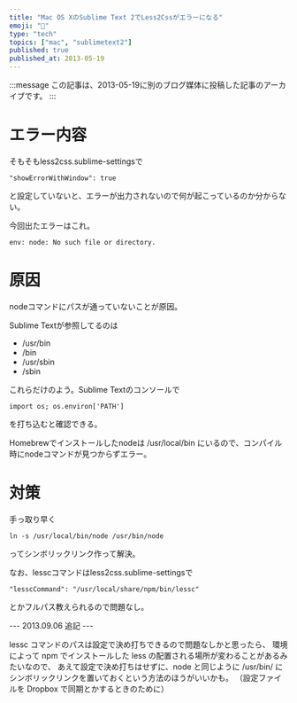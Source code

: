 ```yaml
---
title: "Mac OS XのSublime Text 2でLess2Cssがエラーになる"
emoji: "🍎"
type: "tech"
topics: ["mac", "sublimetext2"]
published: true
published_at: 2013-05-19
---
```


:::message
この記事は、2013-05-19に別のブログ媒体に投稿した記事のアーカイブです。
:::

# エラー内容

そもそもless2css.sublime-settingsで

```
"showErrorWithWindow": true
```

と設定していないと、エラーが出力されないので何が起こっているのか分からない。

今回出たエラーはこれ。

```
env: node: No such file or directory.
```

# 原因

nodeコマンドにパスが通っていないことが原因。

Sublime Textが参照してるのは

* /usr/bin
* /bin
* /usr/sbin
* /sbin

これらだけのよう。Sublime Textのコンソールで

```
import os; os.environ['PATH']
```

を打ち込むと確認できる。

Homebrewでインストールしたnodeは /usr/local/bin にいるので、コンパイル時にnodeコマンドが見つからずエラー。

# 対策

手っ取り早く

```
ln -s /usr/local/bin/node /usr/bin/node
```

ってシンボリックリンク作って解決。

なお、lesscコマンドはless2css.sublime-settingsで

```
"lesscCommand": "/usr/local/share/npm/bin/lessc"
```

とかフルパス教えられるので問題なし。

--- 2013.09.06 追記 ---

lessc コマンドのパスは設定で決め打ちできるので問題なしかと思ったら、
環境によって npm でインストールした less の配置される場所が変わることがあるみたいなので、
あえて設定で決め打ちはせずに、node と同じように /usr/bin/ にシンボリックリンクを置いておくという方法のほうがいいかも。
（設定ファイルを Dropbox で同期とかするときのために）
